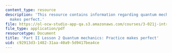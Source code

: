 ```yaml
---
content_type: resource
description: 'This resource contains information regarding quantum mechanics: practice
  makes perfect.'
file: https://ol-ocw-studio-app-qa.s3.amazonaws.com/courses/3-021j-introduction-to-modeling-and-simulation-spring-2012/c92913d3148231aa40a95d9417bea4ce_MIT3_021JS12_L2.pdf
file_type: application/pdf
resourcetype: Document
title: 'Part II Lesson 2 Quantum mechanics: Practice makes perfect'
uid: c92913d3-1482-31aa-40a9-5d9417bea4ce
---
```

